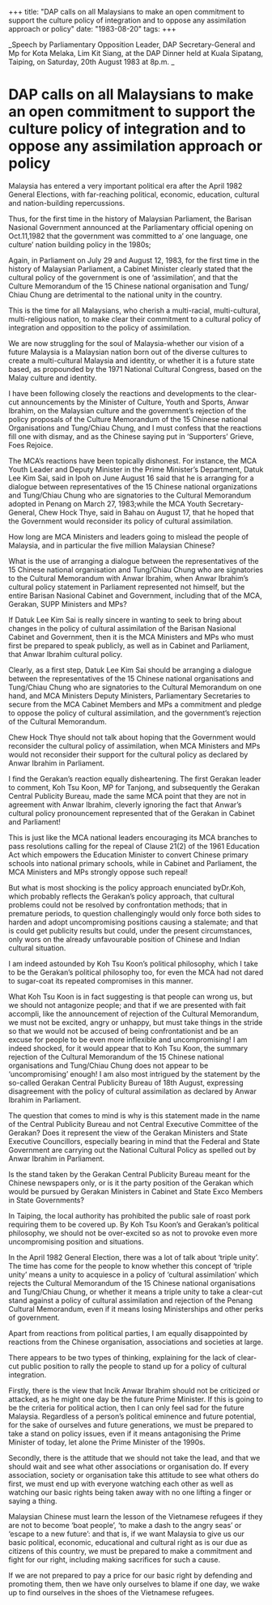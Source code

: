 +++ 
title: "DAP calls on all Malaysians to make an open commitment to support the culture policy of integration and to oppose any assimilation approach or policy"
date: "1983-08-20"
tags:
+++

_Speech by Parliamentary Opposition Leader, DAP Secretary-General and Mp for Kota Melaka, Lim Kit Siang, at the DAP Dinner held at Kuala Sipatang, Taiping, on Saturday, 20th August 1983 at 8p.m.      _                              

# DAP calls on all Malaysians to make an open commitment to support the culture policy of integration and to oppose any assimilation approach or policy

Malaysia has entered a very important political era after the April 1982 General Elections, with far-reaching political, economic, education, cultural and nation-building repercussions.</u>

Thus, for the first time in the history of Malaysian Parliament, the Barisan Nasional Government announced at the Parliamentary official opening on Oct.11,1982 that the government was committed to a’ one language, one culture’ nation building policy in the 1980s;

Again, in Parliament on July 29 and August 12, 1983, for the first time in the history of Malaysian Parliament, a Cabinet Minister clearly stated that the cultural policy of the government is one of ‘assimilation’, and that the Culture Memorandum of the 15 Chinese national organisation and Tung/ Chiau Chung are detrimental to the national unity in the country.

This is the time for all Malaysians, who cherish a multi-racial, multi-cultural, multi-religious nation, to make clear their commitment to a cultural policy of integration and opposition to the policy of assimilation.

We are now struggling for the soul of Malaysia-whether our vision of a future Malaysia is a Malaysian nation born out of the diverse cultures to create a multi-cultural Malaysia and identity, or whether it is a future state based, as propounded by the 1971 National Cultural Congress, based on the Malay culture and identity.

I have been following closely the reactions and developments to the clear-cut announcements by the Minister of Culture, Youth and Sports, Anwar Ibrahim, on the Malaysian culture and the government’s rejection of the policy proposals of the Culture Memorandum of the 15 Chinese national Organisations and Tung/Chiau Chung, and I must confess that the reactions fill one with dismay, and as the Chinese saying put in ‘Supporters’ Grieve, Foes Rejoice.

The MCA’s reactions have been topically dishonest. For instance, the MCA Youth Leader and Deputy Minister in the Prime Minister’s Department, Datuk Lee Kim Sai, said in Ipoh on June August 16 said that he is arranging for a dialogue between representatives of the 15 Chinese national organizations and Tung/Chiau Chung who are signatories to the Cultural Memorandum adopted in Penang on March 27, 1983;while the MCA Youth Secretary-General, Chew Hock Thye, said in Bahau on August 17, that he hoped that the Government would reconsider its policy of cultural assimilation.

How long are MCA Ministers and leaders going to mislead the people of Malaysia, and in particular the five million Malaysian Chinese?

What is the use of arranging a dialogue between the representatives of the 15 Chinese national organisation and Tung/Chiau Chung who are signatories to the Cultural Memorandum with Anwar Ibrahim, when Anwar Ibrahim’s cultural policy statement in Parliament represented not himself, but the entire Barisan Nasional Cabinet and Government, including that of the MCA, Gerakan, SUPP Ministers and MPs?

If Datuk Lee Kim Sai is really sincere in wanting to seek to bring about changes in the policy of cultural assimilation of the Barisan Nasional Cabinet and Government, then it is the MCA Ministers and MPs who must first be prepared to speak publicly, as well as in Cabinet and Parliament, that Anwar Ibrahim cultural policy.

Clearly, as a first step, Datuk Lee Kim Sai should be arranging a dialogue between the representatives of the 15 Chinese national organisations and Tung/Chiau Chung who are signatories to the Cultural Memorandum on one hand, and MCA Ministers Deputy Ministers, Parliamentary Secretaries to secure from the MCA Cabinet Members and MPs a commitment and pledge to oppose the policy of cultural assimilation, and the government’s rejection of the Cultural Memorandum.

Chew Hock Thye should not talk about hoping that the Government would reconsider the cultural policy of assimilation, when MCA Ministers and MPs would not reconsider their support for the cultural policy as declared by Anwar Ibrahim in Parliament.

I find the Gerakan’s reaction equally disheartening. The first Gerakan leader to comment, Koh Tsu Koon, MP for Tanjong, and subsequently the Gerakan Central Publicity Bureau, made the same MCA point that they are not in agreement with Anwar Ibrahim, cleverly ignoring the fact that Anwar’s cultural policy pronouncement represented that of the Gerakan in Cabinet and Parliament!

This is just like the MCA national leaders encouraging its MCA branches to pass resolutions calling for the repeal of Clause 21(2) of the 1961 Education Act which empowers the Education Minister to convert Chinese primary schools into national primary schools, while in Cabinet and Parliament, the MCA Ministers and MPs strongly oppose such repeal!

But what is most shocking is the policy approach enunciated byDr.Koh, which probably reflects the Gerakan’s policy approach, that cultural problems could not be resolved by confrontation methods; that in premature periods, to question challengingly would only force both sides to harden and adopt uncompromising positions causing a stalemate; and that is could get publicity results but could, under the present circumstances, only wors on the already unfavourable position of Chinese and Indian cultural situation.

I am indeed astounded by Koh Tsu Koon’s political philosophy, which I take to be the Gerakan’s political philosophy too, for even the MCA had not dared to sugar-coat its repeated compromises in this manner.

What Koh Tsu Koon is in fact suggesting is that people can wrong us, but we should not antagonize people; and that if we are presented with fait accompli, like the announcement of rejection of the Cultural Memorandum, we must not be excited, angry or unhappy, but must take things in the stride so that we would not be accused of being confrontationist and be an excuse for people to be even more inflexible and uncompromising! I am indeed shocked, for it would appear that to Koh Tsu Koon, the summary rejection of the Cultural Memorandum of the 15 Chinese national organisations and Tung/Chiau Chung does not appear to be ‘uncompromising’ enough!
I am also most intrigued by the statement by the so-called Gerakan Central Publicity Bureau of 18th August, expressing disagreement with the policy of cultural assimilation as declared by Anwar Ibrahim in Parliament.

The question that comes to mind is why is this statement made in the name of the Central Publicity Bureau and not Central Executive Committee of the Gerakan? Does it represent the view of the Gerakan Ministers and State Executive Councillors, especially bearing in mind that the Federal and State Government are carrying out the National Cultural Policy as spelled out by Anwar Ibrahim in Parliament.

Is the stand taken by the Gerakan Central Publicity Bureau meant for the Chinese newspapers only, or is it the party position of the Gerakan which would be pursued by Gerakan Ministers in Cabinet and State Exco Members in State Governments?

In Taiping, the local authority has prohibited the public sale of roast pork requiring them to be covered up. By Koh Tsu Koon’s and Gerakan’s political philosophy, we should not be over-excited so as not to provoke even more uncompromising position and situations.

In the April 1982 General Election, there was a lot of talk about ‘triple unity’. The time has come for the people to know whether this concept of ‘triple unity’ means a unity to acquiesce in a policy of ‘cultural assimilation’ which rejects the Cultural Memorandum of the 15 Chinese national organisations and Tung/Chiau Chung, or whether it means a triple unity to take a clear-cut stand against a policy of cultural assimilation and rejection of the Penang Cultural Memorandum, even if it means losing Ministerships and other perks of government.

Apart from reactions from political parties, I am equally disappointed by reactions from the Chinese organisation, associations and societies at large.

There appears to be two types of thinking, explaining for the lack of clear-cut public position to rally the people to stand up for a policy of cultural integration.

Firstly, there is the view that Incik Anwar Ibrahim should not be criticized or attacked, as he might one day be the future Prime Minister. If this is going to be the criteria for political action, then I can only feel sad for the future Malaysia. Regardless of a person’s political eminence and future potential, for the sake of ourselves and future generations, we must be prepared to take a stand on policy issues, even if it means antagonising the Prime Minister of today, let alone the Prime Minister of the 1990s.

Secondly, there is the attitude that we should not take the lead, and that we should wait and see what other associations or organisation do. If every association, society or organisation take this attitude to see what others do first, we must end up with everyone watching each other as well as watching our basic rights being taken away with no one lifting a finger or saying a thing.

Malaysian Chinese must learn the lesson of the Vietnamese refugees if they are not to become ‘boat people’, ‘to make a dash to the angry seas’ or ‘escape to a new future’: and that is, if we want Malaysia to give us our basic political, economic, educational and cultural right as is our due as citizens of this country, we must be prepared to make a commitment and fight for our right, including making sacrifices for such a cause.

If we are not prepared to pay a price for our basic right by defending and promoting them, then we have only ourselves to blame if one day, we wake up to find ourselves in the shoes of the Vietnamese refugees.    
 
